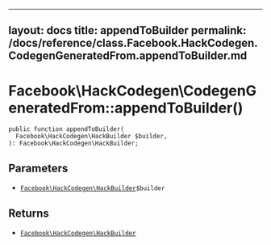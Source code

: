 
***

layout: docs
title: appendToBuilder
permalink: /docs/reference/class.Facebook.HackCodegen.CodegenGeneratedFrom.appendToBuilder.md
---







# Facebook\\HackCodegen\\CodegenGeneratedFrom::appendToBuilder()




``` Hack
public function appendToBuilder(
  Facebook\HackCodegen\HackBuilder $builder,
): Facebook\HackCodegen\HackBuilder;
```




## Parameters




* [` Facebook\HackCodegen\HackBuilder `](<class.Facebook.HackCodegen.HackBuilder.md>)`` $builder ``




## Returns




- [` Facebook\HackCodegen\HackBuilder `](<class.Facebook.HackCodegen.HackBuilder.md>)